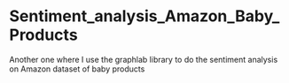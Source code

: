 # Sentiment_analysis_Amazon_Baby_Products

Another one where I use the graphlab library to do the sentiment analysis on Amazon dataset of baby products